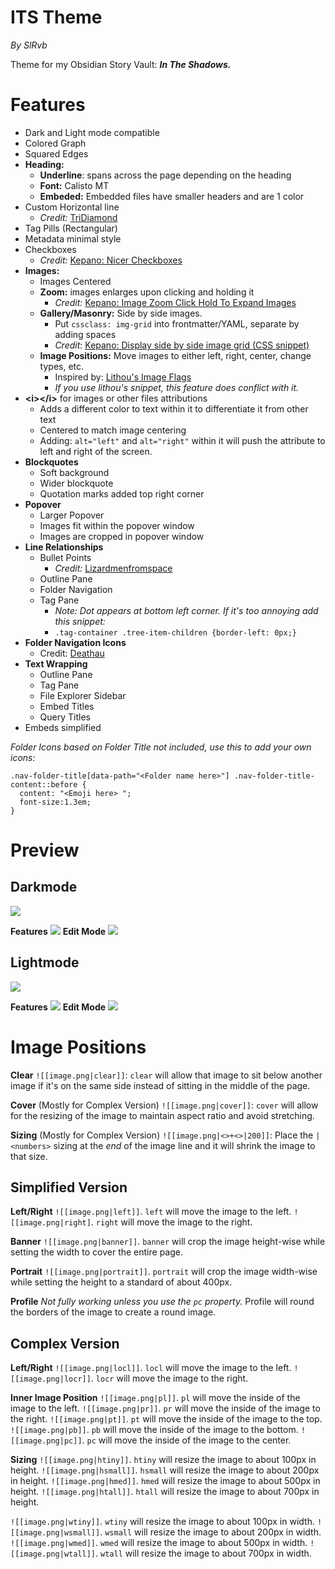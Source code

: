 # ITS Theme
*By SlRvb*

Theme for my Obsidian Story Vault: ***In The Shadows.***


# Features
- Dark and Light mode compatible
- Colored Graph
- Squared Edges
- **Heading:**
    - **Underline**: spans across the page depending on the heading
    - **Font:** Calisto MT
    - **Embeded:** Embedded files have smaller headers and are 1 color
- Custom Horizontal line
    - *Credit:* [TriDiamond](https://forum.obsidian.md/t/meta-post-common-css-hacks/1978/223)
- Tag Pills (Rectangular)
- Metadata minimal style
- Checkboxes
    - *Credit:* [Kepano: Nicer Checkboxes](https://forum.obsidian.md/t/nicer-checkboxes/2238)
- **Images:**
    - Images Centered
    - **Zoom:** images enlarges upon clicking and holding it 
        - *Credit:* [Kepano: Image Zoom Click Hold To Expand Images](https://forum.obsidian.md/t/image-zoom-click-hold-to-expand-images/5164)
    - **Gallery/Masonry:** Side by side images.
        - Put `cssclass: img-grid` into frontmatter/YAML, separate by adding spaces
        - *Credit*: [Kepano: Display side by side image grid (CSS snippet)](https://forum.obsidian.md/t/display-side-by-side-image-grid-css-snippet/9359)
    - **Image Positions:** Move images to either left, right, center, change types, etc.
        - Inspired by: [Lithou's Image Flags](https://github.com/Lithou/Sandbox/blob/main/.obsidian/snippets/pub-Image%20Flags.css)
        - *If you use lithou's snippet, this feature does conflict with it.*
- **\<i>\</i>** for images or other files attributions
    - Adds a different color to text within it to differentiate it from other text
    - Centered to match image centering
    - Adding: `alt="left"` and `alt="right"` within it will push the attribute to left and right of the screen.
- **Blockquotes**
    - Soft background
    - Wider blockquote
    - Quotation marks added top right corner
- **Popover**
    - Larger Popover
    - Images fit within the popover window
    - Images are cropped in popover window
- **Line Relationships**
    - Bullet Points
        - *Credit:* [Lizardmenfromspace](https://forum.obsidian.md/t/meta-post-common-css-hacks/1978/2)
    - Outline Pane
    - Folder Navigation
    - Tag Pane 
        - *Note: Dot appears at bottom left corner. If it's too annoying add this snippet:*
        - ```.tag-container .tree-item-children {border-left: 0px;}```
- **Folder Navigation Icons**
    - Credit: [Deathau](https://forum.obsidian.md/t/meta-post-common-css-hacks/1978/109)
- **Text Wrapping**
    - Outline Pane
    - Tag Pane
    - File Explorer Sidebar
    - Embed Titles
    - Query Titles
- Embeds simplified

*Folder Icons based on Folder Title not included, use this to add your own icons:*
```
.nav-folder-title[data-path="<Folder name here>"] .nav-folder-title-content::before {
  content: "<Emoji here> ";
  font-size:1.3em;
}
```

# Preview

## Darkmode

![](Darkmode.png)

**Features**
![](Darkmode-Features.png)
**Edit Mode**
![](Darkmode-Editing.png)

## Lightmode

![](Lightmode.png)

**Features**
![](Lightmode-Features.png)
**Edit Mode**
![](Lightmode-Editing.png)

# Image Positions
**Clear**
`![[image.png|clear]]`: `clear` will allow that image to sit below another image if it's on the same side instead of sitting in the middle of the page.

**Cover** (Mostly for Complex Version)
`![[image.png|cover]]`: `cover` will allow for the resizing of the image to maintain aspect ratio and avoid stretching.

**Sizing** (Mostly for Complex Version)
`![[image.png|<>+<>|200]]`: Place the `|<numbers>` sizing at the *end* of the image line and it will shrink the image to that size.

## Simplified Version
**Left/Right**
`![[image.png|left]]`. `left` will move the image to the left.
`![[image.png|right]`. `right` will move the image to the right.

**Banner**
`![[image.png|banner]]`. `banner` will crop the image height-wise while setting the width to cover the entire page.

**Portrait**
`![[image.png|portrait]]`. `portrait` will crop the image width-wise while setting the height to a standard of about 400px.

**Profile**
*Not fully working unless you use the `pc` property.*
Profile will round the borders of the image to create a round image. 


## Complex Version
**Left/Right**
`![[image.png|locl]]`. `locl` will move the image to the left.
`![[image.png|locr]]`. `locr` will move the image to the right.

**Inner Image Position**
`![[image.png|pl]]`. `pl` will move the inside of the image to the left.
`![[image.png|pr]]`. `pr` will move the inside of the image to the right.
`![[image.png|pt]]`. `pt` will move the inside of the image to the top.
`![[image.png|pb]]`. `pb` will move the inside of the image to the bottom.
`![[image.png|pc]]`. `pc` will move the inside of the image to the center.

**Sizing**
`![[image.png|htiny]]`. `htiny` will resize the image to about 100px in height.
`![[image.png|hsmall]]`. `hsmall` will resize the image to about 200px in height.
`![[image.png|hmed]]`. `hmed` will resize the image to about 500px in height.
`![[image.png|htall]]`. `htall` will resize the image to about 700px in height.

`![[image.png|wtiny]]`. `wtiny` will resize the image to about 100px in width.
`![[image.png|wsmall]]`. `wsmall` will resize the image to about 200px in width.
`![[image.png|wmed]]`. `wmed` will resize the image to about 500px in width.
`![[image.png|wtall]]`. `wtall` will resize the image to about 700px in width.